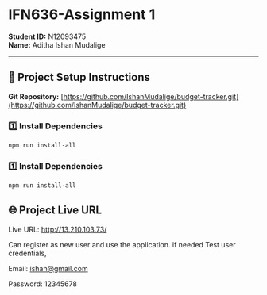 # IFN636-Assignment 1

**Student ID:** N12093475  
**Name:** Aditha Ishan Mudalige  

---

## 📂 Project Setup Instructions

**Git Repository:** [https://github.com/IshanMudalige/budget-tracker.git](https://github.com/IshanMudalige/budget-tracker.git)

### 1️⃣ Install Dependencies
```bash
npm run install-all
```
### 1️⃣ Install Dependencies
```bash
npm run install-all
```

## 🌐 Project Live URL
Live URL: http://13.210.103.73/

Can register as new user and use the application. 
if needed Test user credentials,

Email: ishan@gmail.com

Password: 12345678
